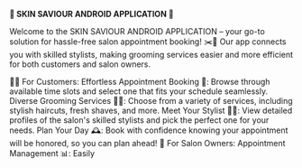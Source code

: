 ******🌟 SKIN SAVIOUR ANDROID APPLICATION 🌟******

Welcome to the SKIN SAVIOUR ANDROID APPLICATION – your go-to solution for hassle-free salon appointment booking! ✂️💈 Our app connects you with skilled stylists, making grooming services easier and more efficient for both customers and salon owners.

🧑‍🦱 For Customers:
Effortless Appointment Booking 📅: Browse through available time slots and select one that fits your schedule seamlessly.
Diverse Grooming Services 💇‍♂️: Choose from a variety of services, including stylish haircuts, fresh shaves, and more.
Meet Your Stylist 👨‍🎨: View detailed profiles of the salon's skilled stylists and pick the perfect one for your needs.
Plan Your Day 🕰️: Book with confidence knowing your appointment will be honored, so you can plan ahead!
💼 For Salon Owners:
Appointment Management 📊: Easily
